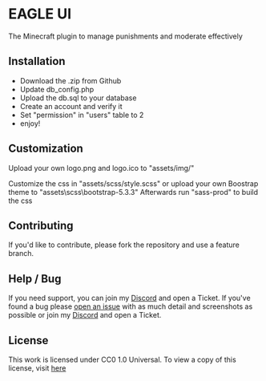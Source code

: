 # EAGLE UI

The Minecraft plugin to manage punishments and moderate effectively

## Installation
- Download the .zip from Github
- Update db_config.php
- Upload the db.sql to your database
- Create an account and verify it
- Set "permission" in "users" table to 2
- enjoy!

## Customization
Upload your own logo.png and logo.ico to "assets/img/"

Customize the css in "assets/scss/style.scss" or upload your own Boostrap theme to "assets\scss\bootstrap-5.3.3"
Afterwards run "sass-prod" to build the css  

## Contributing
If you'd like to contribute, please fork the repository and use a feature branch.

## Help / Bug 
If you need support, you can join my [Discord](https://discord.gg/eusumwVEQk) and open a Ticket.
If you've found a bug please [open an issue](https://github.com/faabiio/eagleui/issues/new) with as much detail and screenshots as possible or join my [Discord](https://discord.gg/eusumwVEQk) and open a Ticket.

## License
This work is licensed under CC0 1.0 Universal. To view a copy of this license, visit [here](https://creativecommons.org/publicdomain/zero/1.0/)
